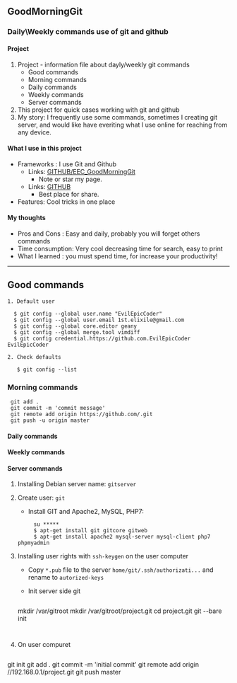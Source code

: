## GoodMorningGit
### Daily\Weekly commands use of git and github

#### Project
1. Project - information file about dayly/weekly git commands
	  * Good commands
	  * Morning commands
	  * Daily commands
	  * Weekly commands
	  * Server commands
2. This project for quick cases working with git and github
3. My story: I frequently use some commands, sometimes I creating git server, and would like have everiting what I use online for reaching from any device.

#### What I use in this project
* Frameworks : I use Git and Github
	* Links: [GITHUB/EEC_GoodMorningGit](https://github.com/EvilEpicCoder/EEC_GoodMorningGit "GoodMorningGit")
	  * Note or star my page.
	* Links: [GITHUB](https://www.github.com "GITHUB")
	  * Best place for share.
* Features: Cool tricks in one place

#### My thoughts

* Pros and Cons : Easy and daily, probably you will forget others commands
* Time consumption: Very cool decreasing time for search, easy to print 
* What I learned : you must spend time, for increase your productivity!
---
## Good commands
	1. Default user
  ```
	$ git config --global user.name "EvilEpicCoder"
	$ git config --global user.email 1st.elixile@gmail.com
	$ git config --global core.editor geany
	$ git config --global merge.tool vimdiff
	$ git config credential.https://github.com.EvilEpicCoder EvilEpicCoder
 ```
	2. Check defaults
 ```
    $ git config --list
 ```
### Morning commands
   ```	git init
	git add .
	git commit -m 'commit message'
	git remote add origin https://github.com/.git
	git push -u origin master
 ```
#### Daily commands

#### Weekly commands

#### Server commands

1. Installing Debian server name: `gitserver`
2. Create user: `git`
   * Install GIT and Apache2, MySQL, PHP7:
   
   ```
		su *****
		$ apt-get install git gitcore gitweb
		$ apt-get install apache2 mysql-server mysql-client php7 phpmyadmin
	```
3. Installing user rights with `ssh-keygen` on the user computer
   * Copy ` *.pub ` file to the server `home/git/.ssh/authorizati...` and rename to `autorized-keys`

   * Init server side git
   
		```
	mkdir /var/gitroot
	mkdir /var/gitroot/project.git
	cd project.git
	git --bare init
   ```
  
4. On user compuret 

	```
git init
git add .
git commit -m 'initial commit'
git remote add origin //192.168.0.1/project.git
git push master
  ```
	
